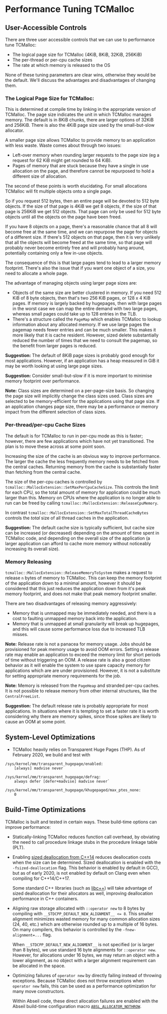 # Performance Tuning TCMalloc

## User-Accessible Controls

There are three user accessible controls that we can use to performance tune
TCMalloc:

*   The logical page size for TCMalloc (4KiB, 8KiB, 32KiB, 256KiB)
*   The per-thread or per-cpu cache sizes
*   The rate at which memory is released to the OS

None of these tuning parameters are clear wins, otherwise they would be the
default. We'll discuss the advantages and disadvantages of changing them.

### The Logical Page Size for TCMalloc:

This is determined at compile time by linking in the appropriate version of
TCMalloc. The page size indicates the unit in which TCMalloc manages memory. The
default is in 8KiB chunks, there are larger options of 32KiB and 256KiB. There
is also the 4KiB page size used by the small-but-slow allocator.

A smaller page size allows TCMalloc to provide memory to an application with
less waste. Waste comes about through two issues:

*   Left-over memory when rounding larger requests to the page size (eg a
    request for 62 KiB might get rounded to 64 KiB).
*   Pages of memory that are stuck because they have a single in use allocation
    on the page, and therefore cannot be repurposed to hold a different size of
    allocation.

The second of these points is worth elucidating. For small allocations TCMalloc
will fit multiple objects onto a single page.

So if you request 512 bytes, then an entire page will be devoted to 512 byte
objects. If the size of that page is 4KiB we get 8 objects, if the size of that
page is 256KiB we get 512 objects. That page can only be used for 512 byte
objects until all the objects on the page have been freed.

If you have 8 objects on a page, there's a reasonable chance that all 8 will
become free at the same time, and we can repurpose the page for objects of a
different size. If there's 512 objects on that page, then it is very unlikely
that all the objects will become freed at the same time, so that page will
probably never become entirely free and will probably hang around, potentially
containing only a few in-use objects.

The consequence of this is that large pages tend to lead to a larger memory
footprint. There's also the issue that if you want one object of a size, you
need to allocate a whole page.

The advantage of managing objects using larger page sizes are:

*   Objects of the same size are better clustered in memory. If you need 512 KiB
    of 8 byte objects, then that's two 256 KiB pages, or 128 x 4 KiB pages. If
    memory is largely backed by hugepages, then with large pages in the worst
    case we can map the entire demand with two large pages, whereas small pages
    could take up to 128 entries in the TLB.
*   There's a structure called the `PageMap` which enables TCMalloc to lookup
    information about any allocated memory. If we use large pages the pagemap
    needs fewer entries and can be much smaller. This makes it more likely that
    it is cache resident. However, sized delete substantially reduced the number
    of times that we need to consult the pagemap, so the benefit from larger
    pages is reduced.

**Suggestion:** The default of 8KiB page sizes is probably good enough for most
applications. However, if an application has a heap measured in GiB it may be
worth looking at using large page sizes.

**Suggestion:** Consider small-but-slow if it is more important to minimise
memory footprint over performance.

**Note:** Class sizes are determined on a per-page-size basis. So changing the
page size will implicitly change the class sizes used. Class sizes are selected
to be memory-efficient for the applications using that page size. If an
application changes page size, there may be a performance or memory impact from
the different selection of class sizes.

### Per-thread/per-cpu Cache Sizes

The default is for TCMalloc to run in per-cpu mode as this is faster; however,
there are few applications which have not yet transitioned. The plan is to move
these across at some point soon.

Increasing the size of the cache is an obvious way to improve performance. The
larger the cache the less frequently memory needs to be fetched from the central
caches. Returning memory from the cache is substantially faster than fetching
from the central cache.

The size of the per-cpu caches is controlled by
`tcmalloc::MallocExtension::SetMaxPerCpuCacheSize`. This controls the limit for
each CPU, so the total amount of memory for application could be much larger
than this. Memory on CPUs where the application is no longer able to run can be
freed by calling `tcmalloc::MallocExtension::ReleaseCpuMemory`.

In contrast `tcmalloc::MallocExtension::SetMaxTotalThreadCacheBytes` controls
the _total_ size of all thread caches in the application.

**Suggestion:** The default cache size is typically sufficient, but cache size
can be increased (or decreased) depending on the amount of time spent in
TCMalloc code, and depending on the overall size of the application (a larger
application can afford to cache more memory without noticeably increasing its
overall size).

### Memory Releasing

`tcmalloc::MallocExtension::ReleaseMemoryToSystem` makes a request to release
`n` bytes of memory to TCMalloc. This can keep the memory footprint of the
application down to a minimal amount, however it should be considered that this
just reduces the application down from it's peak memory footprint, and does not
make that peak memory footprint smaller.

There are two disadvantages of releasing memory aggressively:

*   Memory that is unmapped may be immediately needed, and there is a cost to
    faulting unmapped memory back into the application.
*   Memory that is unmapped at small granularity will break up hugepages, and
    this will cause some performance loss due to increased TLB misses.

**Note:** Release rate is not a panacea for memory usage. Jobs should be
provisioned for peak memory usage to avoid OOM errors. Setting a release rate
may enable an application to exceed the memory limit for short periods of
time without triggering an OOM. A release rate is also a good citizen behavior
as it will enable the system to use spare capacity memory for applications
which are are under provisioned. However, it is not a substitute for setting
appropriate memory requirements for the job.

**Note:** Memory is released from the `PageHeap` and stranded per-cpu caches.
It is not possible to release memory from other internal structures, like
the `CentralFreeList`.

**Suggestion:** The default release rate is probably appropriate for most
applications. In situations where it is tempting to set a faster rate it is
worth considering why there are memory spikes, since those spikes are likely to
cause an OOM at some point.

## System-Level Optimizations

*   TCMalloc heavily relies on Transparent Huge Pages (THP).  As of February
    2020, we build and test with

```
/sys/kernel/mm/transparent_hugepage/enabled:
    [always] madvise never

/sys/kernel/mm/transparent_hugepage/defrag:
    always defer [defer+madvise] madvise never`

/sys/kernel/mm/transparent_hugepage/khugepaged/max_ptes_none:
    0
```

## Build-Time Optimizations

TCMalloc is built and tested in certain ways. These build-time options can
improve performance:

* Statically-linking TCMalloc reduces function call overhead, by obviating the
  need to call procedure linkage stubs in the procedure linkage table (PLT).
* Enabling [sized deallocation from
  C++14](http://www.open-std.org/jtc1/sc22/wg21/docs/papers/2013/n3778.html)
  reduces deallocation costs when the size can be determined. Sized deallocation
  is enabled with the `-fsized-deallocation` flag. This behavior is enabled by
  default in GCC), but as of early 2020, is not enabled by default on Clang even
  when compiling for C++14/C++17.

  Some standard C++ libraries (such as
  [libc++](https://reviews.llvm.org/rCXX345214)) will take advantage of sized
  deallocation for their allocators as well, improving deallocation performance
  in C++ containers.
* Aligning raw storage allocated with `::operator new` to 8 bytes by compiling
  with `__STDCPP_DEFAULT_NEW_ALIGNMENT__ <= 8`. This smaller alignment minimizes
  wasted memory for many common allocation sizes (24, 40, etc.) which are
  otherwise rounded up to a multiple of 16 bytes. On many compilers, this
  behavior is controlled by the `-fnew-alignment=...` flag.

  When `__STDCPP_DEFAULT_NEW_ALIGNMENT__` is not specified (or is larger than 8
  bytes), we use standard 16 byte alignments for `::operator new`. However, for
  allocations under 16 bytes, we may return an object with a lower alignment, as
  no object with a larger alignment requirement can be allocated in the space.
* Optimizing failures of `operator new` by directly failing instead of throwing
  exceptions. Because TCMalloc does not throw exceptions when `operator new`
  fails, this can be used as a performance optimization for many move
  constructors.

  Within Abseil code, these direct allocation failures are enabled with the
  Abseil build-time configuration macro
  [`ABSL_ALLOCATOR_NOTHROW`](https://abseil.io/docs/cpp/guides/base#abseil-exception-policy).
